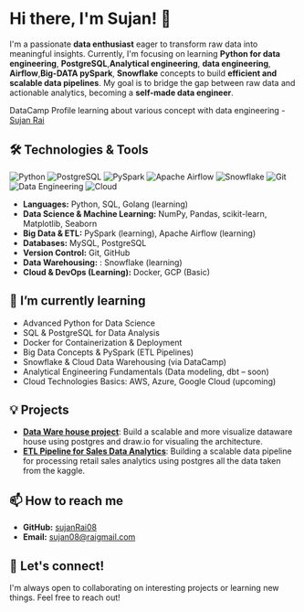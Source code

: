 # Hi there, I'm Sujan! 👋

I'm a passionate **data enthusiast** eager to transform raw data into meaningful insights. Currently, I'm focusing on learning **Python for data engineering**, **PostgreSQL**,**Analytical  engineering**, **data engineering**, **Airflow**,**Big-DATA pySpark**, **Snowflake** concepts to build **efficient and scalable data pipelines**. My goal is to bridge the gap between raw data and actionable analytics, becoming a **self-made data engineer**.

DataCamp Profile learning about various concept with data engineering - [Sujan Rai](https://www.datacamp.com/portfolio/sujan08rai)

## 🛠️ Technologies & Tools

![Python](https://img.shields.io/badge/Python-3.10-blue?style=for-the-badge&logo=python&logoColor=white)
![PostgreSQL](https://img.shields.io/badge/PostgreSQL-336791?style=for-the-badge&logo=postgresql&logoColor=white)
![PySpark](https://img.shields.io/badge/PySpark-Data%20Processing-F16C20?style=for-the-badge&logo=apache-spark&logoColor=white)
![Apache Airflow](https://img.shields.io/badge/Airflow-2.7.1-017CEE?style=for-the-badge&logo=apache-airflow&logoColor=white)
![Snowflake](https://img.shields.io/badge/Snowflake-Cloud%20Warehouse-56B9EB?style=for-the-badge&logo=snowflake&logoColor=white)
![Git](https://img.shields.io/badge/Git-F05032?style=for-the-badge&logo=git&logoColor=white)
![Data Engineering](https://img.shields.io/badge/Data%20Engineering-Big%20Data-FF6F00?style=for-the-badge&logo=databricks&logoColor=white)
![Cloud](https://img.shields.io/badge/Cloud%20Learning-%23F1C40F?style=for-the-badge&logo=cloud&logoColor=white)


- **Languages:** Python, SQL, Golang (learning)
- **Data Science & Machine Learning:** NumPy, Pandas, scikit-learn, Matplotlib, Seaborn
- **Big Data & ETL:** PySpark (learning), Apache Airflow (learning)
- **Databases:** MySQL, PostgreSQL
- **Version Control:** Git, GitHub
- **Data Warehousing:** : Snowflake (learning)
- **Cloud & DevOps (Learning):** Docker, GCP (Basic)
  
## 🌱 I’m currently learning
- Advanced Python for Data Science
- SQL & PostgreSQL for Data Analysis
- Docker for Containerization & Deployment
- Big Data Concepts & PySpark (ETL Pipelines)
- Snowflake & Cloud Data Warehousing (via DataCamp)
- Analytical Engineering Fundamentals (Data modeling, dbt – soon)
- Cloud Technologies Basics: AWS, Azure, Google Cloud (upcoming)

## 💡 Projects
- **[Data Ware house project]([https://github.com/SujanRai08/datawarehouse_sql_project])**: Build a scalable and more visualize dataware house using postgres and draw.io for visualing the architecture. 
- **[ETL Pipeline for Sales Data Analytics]([https://github.com/SujanRai08/retail_salesdataengineering])**: Building a scalable data pipeline for processing retail sales analytics using postgres all the data taken from the kaggle.

## 📫 How to reach me
- **GitHub:** [sujanRai08](https://github.com/SujanRai08)
- **Email:** [sujan08@raigmail.com](mailto:sujan08rai@gmail.com)

## 🤝 Let's connect!
I'm always open to collaborating on interesting projects or learning new things. Feel free to reach out!


